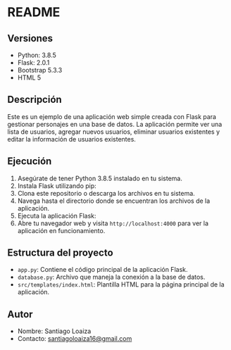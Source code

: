 # README

## Versiones

- Python: 3.8.5
- Flask: 2.0.1
- Bootstrap 5.3.3
- HTML 5
## Descripción

Este es un ejemplo de una aplicación web simple creada con Flask para gestionar personajes en una base de datos. La aplicación permite ver una lista de usuarios, agregar nuevos usuarios, eliminar usuarios existentes y editar la información de usuarios existentes.

## Ejecución

1. Asegúrate de tener Python 3.8.5 instalado en tu sistema.
2. Instala Flask utilizando pip:
3. Clona este repositorio o descarga los archivos en tu sistema.
4. Navega hasta el directorio donde se encuentran los archivos de la aplicación.
5. Ejecuta la aplicación Flask:
6. Abre tu navegador web y visita `http://localhost:4000` para ver la aplicación en funcionamiento.

## Estructura del proyecto

- `app.py`: Contiene el código principal de la aplicación Flask.
- `database.py`: Archivo que maneja la conexión a la base de datos.
- `src/templates/index.html`: Plantilla HTML para la página principal de la aplicación.

## Autor

- Nombre: Santiago Loaiza
- Contacto: santiagoloaiza16@gmail.com
